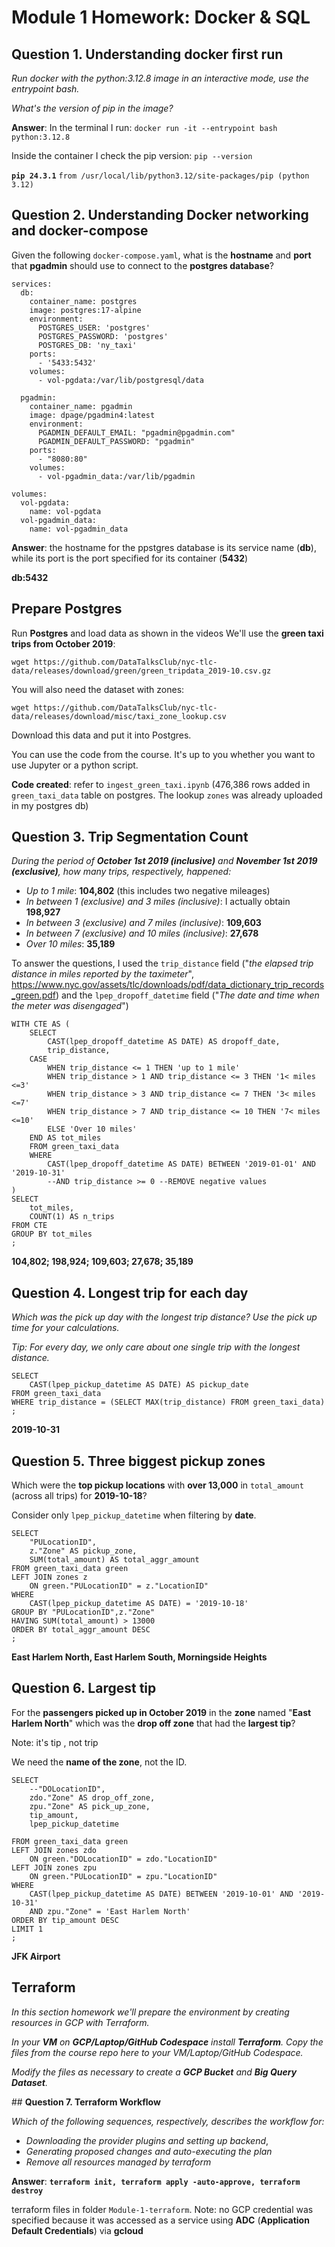 # **Module 1 Homework: Docker & SQL**

## **Question 1. Understanding docker first run**

*Run docker with the python:3.12.8 image in an interactive mode, use the entrypoint bash.* 

*What's the version of pip in the image?*

**Answer**:
In the terminal I run:
`docker run -it --entrypoint bash python:3.12.8`

Inside the container I check the pip version: `pip --version`

**`pip 24.3.1`** `from /usr/local/lib/python3.12/site-packages/pip (python 3.12)`

## **Question 2. Understanding Docker networking and docker-compose**

Given the following `docker-compose.yaml`, what is the **hostname** and **port** that **pgadmin** should use to connect to the **postgres database**?

```
services:
  db:
    container_name: postgres
    image: postgres:17-alpine
    environment:
      POSTGRES_USER: 'postgres'
      POSTGRES_PASSWORD: 'postgres'
      POSTGRES_DB: 'ny_taxi'
    ports:
      - '5433:5432'
    volumes:
      - vol-pgdata:/var/lib/postgresql/data

  pgadmin:
    container_name: pgadmin
    image: dpage/pgadmin4:latest
    environment:
      PGADMIN_DEFAULT_EMAIL: "pgadmin@pgadmin.com"
      PGADMIN_DEFAULT_PASSWORD: "pgadmin"
    ports:
      - "8080:80"
    volumes:
      - vol-pgadmin_data:/var/lib/pgadmin  

volumes:
  vol-pgdata:
    name: vol-pgdata
  vol-pgadmin_data:
    name: vol-pgadmin_data
```

**Answer**: the hostname for the ppstgres database is its service name (**db**), while its port is the port specified for its container (**5432**)

**db:5432**


## Prepare Postgres

Run **Postgres** and load data as shown in the videos We'll use the **green taxi trips from October 2019**:

`wget https://github.com/DataTalksClub/nyc-tlc-data/releases/download/green/green_tripdata_2019-10.csv.gz`

You will also need the dataset with zones:

`wget https://github.com/DataTalksClub/nyc-tlc-data/releases/download/misc/taxi_zone_lookup.csv`

Download this data and put it into Postgres.

You can use the code from the course. It's up to you whether you want to use Jupyter or a python script.

**Code created**: refer to `ingest_green_taxi.ipynb` (476,386 rows added in `green_taxi_data` table on postgres. The lookup `zones` was already uploaded in my postgres db)

## Question 3. Trip Segmentation Count

*During the period of **October 1st 2019 (inclusive)** and **November 1st 2019 (exclusive)**, how many trips, respectively, happened:*

- *Up to 1 mile*: **104,802** (this includes two negative mileages)
- *In between 1 (exclusive) and 3 miles (inclusive)*: I actually obtain **198,927**
- *In between 3 (exclusive) and 7 miles (inclusive)*: **109,603**
- *In between 7 (exclusive) and 10 miles (inclusive)*: **27,678**
- *Over 10 miles*: **35,189**

To answer the questions, I used the `trip_distance` field ("*the elapsed trip distance in miles reported by the taximeter*", https://www.nyc.gov/assets/tlc/downloads/pdf/data_dictionary_trip_records_green.pdf) and the `lpep_dropoff_datetime` field ("*The date and time when the meter was disengaged*")

```
WITH CTE AS (
	SELECT
		CAST(lpep_dropoff_datetime AS DATE) AS dropoff_date,
		trip_distance, 
	CASE 
		WHEN trip_distance <= 1 THEN 'up to 1 mile'
		WHEN trip_distance > 1 AND trip_distance <= 3 THEN '1< miles <=3'
		WHEN trip_distance > 3 AND trip_distance <= 7 THEN '3< miles <=7'
		WHEN trip_distance > 7 AND trip_distance <= 10 THEN '7< miles <=10'
		ELSE 'Over 10 miles'
	END AS tot_miles
	FROM green_taxi_data
	WHERE 
		CAST(lpep_dropoff_datetime AS DATE) BETWEEN '2019-01-01' AND '2019-10-31'
		--AND trip_distance >= 0 --REMOVE negative values
)
SELECT 
	tot_miles, 
	COUNT(1) AS n_trips 
FROM CTE
GROUP BY tot_miles
;
```

**104,802; 198,924; 109,603; 27,678; 35,189**


## **Question 4. Longest trip for each day**

*Which was the pick up day with the longest trip distance? Use the pick up time for your calculations.*

*Tip: For every day, we only care about one single trip with the longest distance.*

```
SELECT
	CAST(lpep_pickup_datetime AS DATE) AS pickup_date
FROM green_taxi_data
WHERE trip_distance = (SELECT MAX(trip_distance) FROM green_taxi_data)
;
```
**2019-10-31**

## **Question 5. Three biggest pickup zones**

Which were the **top pickup locations** with **over 13,000** in `total_amount` (across all trips) for **2019-10-18**?

Consider only `lpep_pickup_datetime` when filtering by **date**.

```
SELECT 
	"PULocationID",
	z."Zone" AS pickup_zone,
	SUM(total_amount) AS total_aggr_amount
FROM green_taxi_data green
LEFT JOIN zones z
	ON green."PULocationID" = z."LocationID"
WHERE 
	CAST(lpep_pickup_datetime AS DATE) = '2019-10-18'
GROUP BY "PULocationID",z."Zone"
HAVING SUM(total_amount) > 13000
ORDER BY total_aggr_amount DESC
;
```

**East Harlem North, East Harlem South, Morningside Heights**

## **Question 6. Largest tip**

For the **passengers picked up in October 2019** in the **zone** named "**East Harlem North**" which was the **drop off zone** that had the **largest tip**?

Note: it's tip , not trip

We need the **name of the zone**, not the ID.

```
SELECT 
	--"DOLocationID",
	zdo."Zone" AS drop_off_zone,
	zpu."Zone" AS pick_up_zone,
	tip_amount,
	lpep_pickup_datetime
	
FROM green_taxi_data green
LEFT JOIN zones zdo
	ON green."DOLocationID" = zdo."LocationID"
LEFT JOIN zones zpu
	ON green."PULocationID" = zpu."LocationID"
WHERE 
	CAST(lpep_pickup_datetime AS DATE) BETWEEN '2019-10-01' AND '2019-10-31'
	AND zpu."Zone" = 'East Harlem North'
ORDER BY tip_amount DESC
LIMIT 1
;
```

**JFK Airport**


## **Terraform**

*In this section homework we'll prepare the environment by creating resources in GCP with Terraform.*

*In your **VM** on **GCP/Laptop/GitHub Codespace** install **Terraform**. Copy the files from the course repo here to your VM/Laptop/GitHub Codespace.*

*Modify the files as necessary to create a **GCP Bucket** and **Big Query Dataset**.*

## **Question 7. Terraform Workflow**

*Which of the following sequences, respectively, describes the workflow for:*

- *Downloading the provider plugins and setting up backend*,
- *Generating proposed changes and auto-executing the plan*
- *Remove all resources managed by terraform*

**Answer**:
**`terraform init, terraform apply -auto-approve, terraform destroy`**

terraform files in folder `Module-1-terraform`. Note: no GCP credential was specified because it was accessed as a service using **ADC** (**Application Default Credentials**) via **gcloud**
